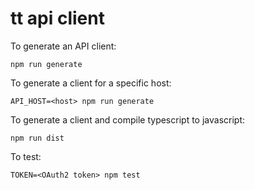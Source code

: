 # tt api client


To generate an API client:

    npm run generate

To generate a client for a specific host:

    API_HOST=<host> npm run generate

To generate a client and compile typescript to javascript:

    npm run dist

To test:

    TOKEN=<OAuth2 token> npm test
